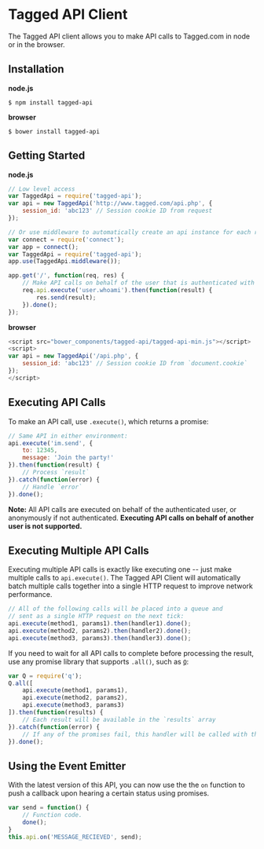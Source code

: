 Tagged API Client
=================

The Tagged API client allows you to make API calls to Tagged.com in node or in the browser.

Installation
------------

**node.js**

    $ npm install tagged-api

**browser**

    $ bower install tagged-api

Getting Started
---------------

**node.js**

```js
// Low level access
var TaggedApi = require('tagged-api');
var api = new TaggedApi('http://www.tagged.com/api.php', {
    session_id: 'abc123' // Session cookie ID from request
});

// Or use middleware to automatically create an api instance for each request
var connect = require('connect');
var app = connect();
var TaggedApi = require('tagged-api');
app.use(TaggedApi.middleware());

app.get('/', function(req, res) {
    // Make API calls on behalf of the user that is authenticated with this request
    req.api.execute('user.whoami').then(function(result) {
        res.send(result);
    }).done();
});
```

**browser**

```js
<script src="bower_components/tagged-api/tagged-api-min.js"></script>
<script>
var api = new TaggedApi('/api.php', {
    session_id: 'abc123' // Session cookie ID from `document.cookie`
});
</script>
```

Executing API Calls
-------------------

To make an API call, use `.execute()`, which returns a promise:

```js
// Same API in either environment:
api.execute('im.send', {
    to: 12345,
    message: 'Join the party!'
}).then(function(result) {
    // Process `result`
}).catch(function(error) {
    // Handle `error`
}).done();
```

**Note:** All API calls are executed on behalf of the authenticated user, or anonymously if not 
authenticated. **Executing API calls on behalf of another user is not supported.**

Executing Multiple API Calls
----------------------------

Executing multiple API calls is exactly like executing one -- just make multiple calls to `api.execute()`.
The Tagged API Client will automatically batch multiple calls together into a single HTTP request
to improve network performance.

```js
// All of the following calls will be placed into a queue and
// sent as a single HTTP request on the next tick:
api.execute(method1, params1).then(handler1).done();
api.execute(method2, params2).then(handler2).done();
api.execute(method3, params3).then(handler3).done();
```

If you need to wait for all API calls to complete before processing the result, use any promise
library that supports `.all()`, such as [`Q`](https://github.com/kriskowal/q):

```js
var Q = require('q');
Q.all([
    api.execute(method1, params1),
    api.execute(method2, params2),
    api.execute(method3, params3)
]).then(function(results) {
    // Each result will be available in the `results` array
}).catch(function(error) {
    // If any of the promises fail, this handler will be called with the reason
}).done();
```

Using the Event Emitter
-----------------------

With the latest version of this API, you can now use the the `on` function to push a callback upon
hearing a certain status using promises.

```js
var send = function() {
    // Function code.
    done();
}
this.api.on('MESSAGE_RECIEVED', send);
```
